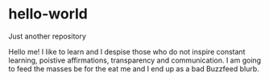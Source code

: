 # hello-world
Just another repository

Hello me! I like to learn and I despise those who do not inspire constant learning, poistive affirmations, transparency and communication.
I am going to feed the masses be for the eat me and I end up as a bad Buzzfeed blurb.
